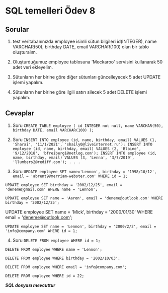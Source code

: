 # SQL temelleri Ödev 8

## Sorular

1. test veritabanınızda employee isimli sütun bilgileri id(INTEGER), name VARCHAR(50), birthday DATE, email VARCHAR(100) olan bir tablo oluşturalım.

2. Oluşturduğumuz employee tablosuna 'Mockaroo' servisini kullanarak 50 adet veri ekleyelim.

3. Sütunların her birine göre diğer sütunları güncelleyecek 5 adet UPDATE işlemi yapalım.

4. Sütunların her birine göre ilgili satırı silecek 5 adet DELETE işlemi yapalım.

## Cevaplar

1. Soru	``CREATE TABLE employee (
	id INTEGER not null,
	name VARCHAR(50),
	birthday DATE,
	email VARCHAR(100)
	);``

2. Soru	``INSERT INTO employee (id, name, birthday, email) VALUES (1, 'Sharai', '11/1/2021', 'shaily0@liveinternet.ru');
INSERT INTO employee (id, name, birthday, email) VALUES (2, 'Blaine', '9/12/2018', 'bfreiberg1@netlog.com');
INSERT INTO employee (id, name, birthday, email) VALUES (3, 'Lenna', '3/7/2019', 'llumbers2@rediff.com');
.
.
.
``	

3. Soru ``UPDATE employee
SET name='Lennon',
	birthday = '1998/10/12',
	email = 'abrent9@merriam-webster.com'
WHERE id = 1;``

``UPDATE employee
SET birthday = '2002/12/25',
	email = 'deneme@gmail.com'
WHERE name = 'Lennon';``

``UPDATE employee
SET name = 'Aaron',
	email = 'deneme@outlook.com'
WHERE birthday = '2002/12/25';``

UPDATE employee
SET name = 'Mick',
	birthday = '2000/01/30'
WHERE email = 'deneme@outlook.com';

``UPDATE employee
SET name = 'Lennon',
	birthday = '2000/2/2',
	email = 'info@company.com'
WHERE id = 1;``

4. Soru ``DELETE FROM employee
WHERE id = 1;``

``DELETE FROM employee
WHERE name = 'Lennon';``

``DELETE FROM employee
WHERE birthday = '2002/10/03';``

``DELETE FROM employee
WHERE email = 'info@company.com';``

``DELETE FROM employee
WHERE id = 22;``

***SQL dosyası mevcuttur***
